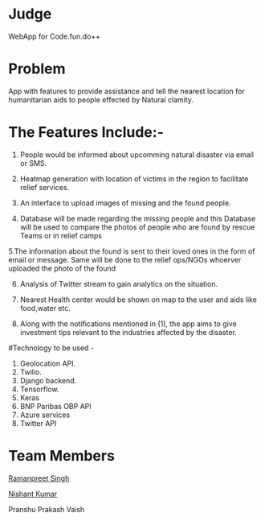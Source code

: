# Judge
   WebApp for Code.fun.do++

# Problem
   App with features to provide assistance and tell the nearest location for humanitarian aids to people effected by Natural clamity.

# The Features Include:- 

   1. People would be informed about upcomming natural disaster via email or SMS.

   2. Heatmap generation with location of victims in the region to facilitate relief services.

   3. An interface to upload images of missing and the found people.
   
   4. Database will be made regarding the missing people and this Database will be used to compare the photos of people who are found by rescue Teams or in relief camps
     
   5.The information about the found is sent to their loved ones in the form of email or message. Same will be done to the relief ops/NGOs whoerver uploaded the photo of the found
   
   6. Analysis of Twitter stream to gain analytics on the situation.

   7. Nearest Health center would be shown on map to the user and aids like food,water etc.

   8. Along with the notifications mentioned in (1), the app aims to give investment tips relevant to the industries affected by the disaster.

#Technology to be used -

   1. Geolocation API.
   2. Twilio.
   3. Django backend.
   4. Tensorflow.
   5. Keras
   6. BNP Paribas OBP API
   7. Azure services
   8. Twitter API
   
# Team Members
   [Ramanpreet Singh](https://github.com/RamanSGill)
   
   [Nishant Kumar](https://github.com/nishant3657)
   
   Pranshu Prakash Vaish
 
